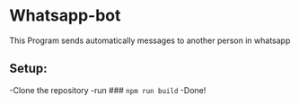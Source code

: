 # Whatsapp-bot
This Program sends automatically messages to another person in whatsapp

## Setup:
-Clone the repository 
-run ### `npm run build`
-Done!
